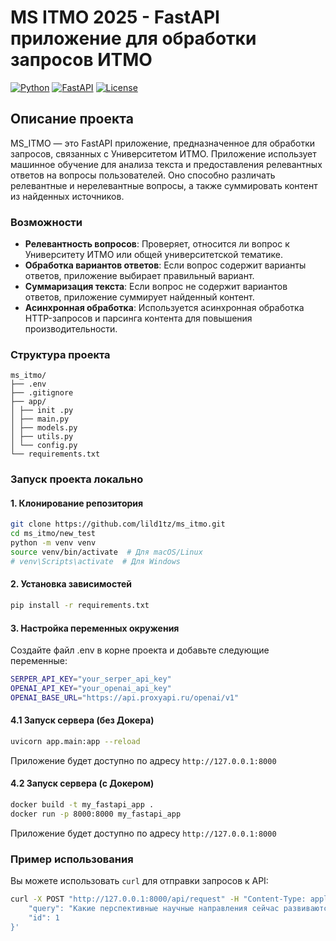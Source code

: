 # MS ITMO 2025 - FastAPI приложение для обработки запросов ИТМО

[![Python](https://img.shields.io/badge/python-3.11.6-blue)](https://www.python.org/)
[![FastAPI](https://img.shields.io/badge/FastAPI-0.75.0-red)](https://fastapi.tiangolo.com/)
[![License](https://img.shields.io/badge/license-MIT-green)](https://opensource.org/licenses/MIT)
## Описание проекта

MS_ITMO — это FastAPI приложение, предназначенное для обработки запросов, связанных с Университетом ИТМО. Приложение использует машинное обучение для анализа текста и предоставления релевантных ответов на вопросы пользователей. Оно способно различать релевантные и нерелевантные вопросы, а также суммировать контент из найденных источников.

### Возможности

- **Релевантность вопросов**: Проверяет, относится ли вопрос к Университету ИТМО или общей университетской тематике.
- **Обработка вариантов ответов**: Если вопрос содержит варианты ответов, приложение выбирает правильный вариант.
- **Суммаризация текста**: Если вопрос не содержит вариантов ответов, приложение суммирует найденный контент.
- **Асинхронная обработка**: Используется асинхронная обработка HTTP-запросов и парсинга контента для повышения производительности.

### Структура проекта
```
ms_itmo/
├── .env
├── .gitignore
├── app/
│ ├── init .py
│ ├── main.py
│ ├── models.py
│ ├── utils.py
│ └── config.py
└── requirements.txt
```

### Запуск проекта локально

#### 1. Клонирование репозитория

```sh
git clone https://github.com/lild1tz/ms_itmo.git
cd ms_itmo/new_test
python -m venv venv
source venv/bin/activate  # Для macOS/Linux
# venv\Scripts\activate  # Для Windows
```
#### 2. Установка зависимостей
```sh
pip install -r requirements.txt
```

#### 3. Настройка переменных окружения
Создайте файл .env в корне проекта и добавьте следующие переменные:
```sh
SERPER_API_KEY="your_serper_api_key"
OPENAI_API_KEY="your_openai_api_key"
OPENAI_BASE_URL="https://api.proxyapi.ru/openai/v1"
```

#### 4.1 Запуск сервера (без Докера)
```sh
uvicorn app.main:app --reload
```
Приложение будет доступно по адресу ```http://127.0.0.1:8000```

#### 4.2 Запуск сервера (с Докером)
```sh
docker build -t my_fastapi_app .
docker run -p 8000:8000 my_fastapi_app
```
Приложение будет доступно по адресу ```http://127.0.0.1:8000```


### Пример использования
Вы можете использовать ```curl``` для отправки запросов к API:
```sh
curl -X POST "http://127.0.0.1:8000/api/request" -H "Content-Type: application/json" -d '{
    "query": "Какие перспективные научные направления сейчас развиваются в ИТМО по квантовым технологиям?\n1. Исследования в области искусственного интеллекта.\n2. Разработка новых материалов для квантовых компьютеров.\n3. Изучение биологических систем.\n4. Моделирование климатических изменений.\n5. Разработка новых алгоритмов для машинного обучения.\n6. Исследование космического пространства.\n7. Создание новых медицинских препаратов.\n8. Развитие технологии блокчейн.\n9. Анализ больших данных.\n10. Исследование генетических структур.",
    "id": 1
}'
```